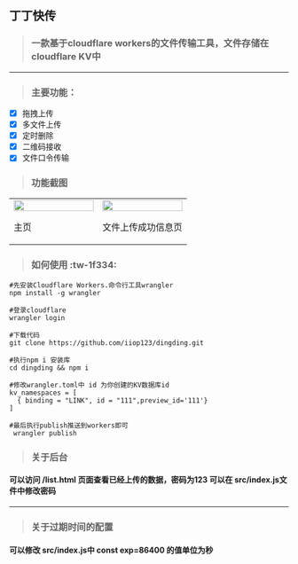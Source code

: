 ## 丁丁快传

> ### 一款基于cloudflare workers的文件传输工具，文件存储在cloudflare KV中

---

> ### 主要功能：

- [x] 拖拽上传
- [x] 多文件上传
- [x] 定时删除
- [x] 二维码接收
- [x] 文件口令传输

> ### 功能截图

<table width="100%">
<tr>
<td width="50%">
    <img src="https://f.pz.al/pzal/2023/02/09/3c020420b7b1d.jpg" width="100%"/>
    <p>主页 </p>
</td>
<td width="50%">
    <img src="https://f.pz.al/pzal/2023/02/09/e95544ff865f3.jpg" width="100%"/>
    <p>文件上传成功信息页</p>
</td>

</tr>

</table>

> ### 如何使用 :tw-1f334:

```
#先安装Cloudflare Workers.命令行工具wrangler
npm install -g wrangler

#登录cloudflare
wrangler login

#下载代码
git clone https://github.com/iiop123/dingding.git

#执行npm i 安装库
cd dingding && npm i

#修改wrangler.toml中 id 为你创建的KV数据库id
kv_namespaces = [
  { binding = "LINK", id = "111",preview_id='111'}
]

#最后执行publish推送到workers即可
 wrangler publish
```
>### 关于后台
#### 可以访问 /list.html 页面查看已经上传的数据，密码为123 可以在 src/index.js文件中修改密码

------------

>### 关于过期时间的配置

#### 可以修改 src/index.js中 const exp=86400 的值单位为秒
